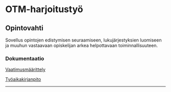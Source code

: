 # OTM-harjoitustyö

## Opintovahti

Sovellus opintojen edistymisen seuraamiseen, lukujärjestyksien luomiseen 
ja muuhun vastaavaan opiskelijan arkea helpottavaan toiminnallisuuteen.

### Dokumentaatio

[Vaatimusmäärittely](https://github.com/ratilmii/otm-harjoitustyo/blob/master/dokumentaatio/vaatimusmaarittely.md)

[Työaikakirjanpito](https://github.com/ratilmii/otm-harjoitustyo/blob/master/dokumentaatio/tyoaikakirjanpito.md)

---
